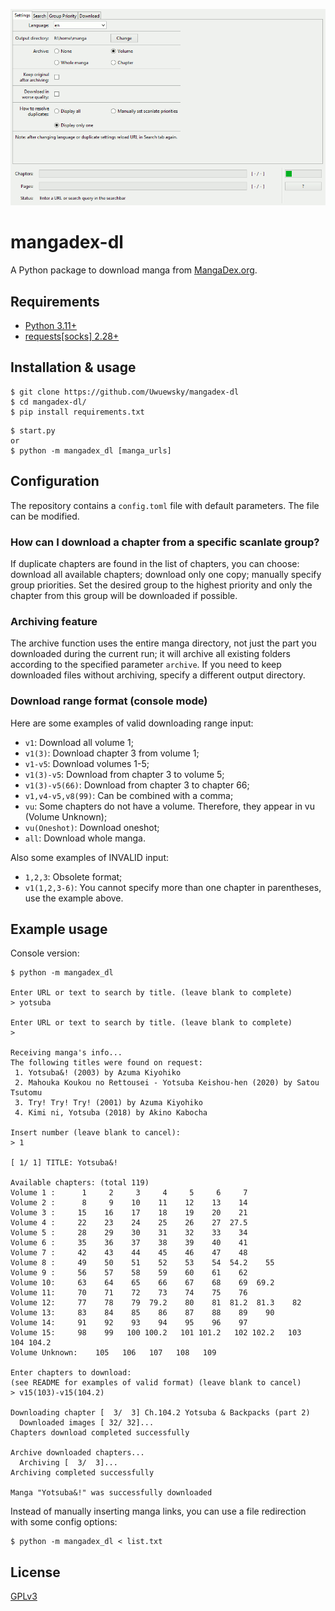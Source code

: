 ![Screenshot](screenshot.gif)

# mangadex-dl
A Python package to download manga from [MangaDex.org](https://mangadex.org/).

## Requirements
  * [Python 3.11+](https://www.python.org/downloads/)
  * [requests\[socks\] 2.28+](https://requests.readthedocs.io/en/latest/)

## Installation & usage
```
$ git clone https://github.com/Uwuewsky/mangadex-dl
$ cd mangadex-dl/
$ pip install requirements.txt
```
```
$ start.py
or
$ python -m mangadex_dl [manga_urls]
```

## Configuration
The repository contains a `config.toml` file with default parameters. The file can be modified.

### How can I download a chapter from a specific scanlate group?
If duplicate chapters are found in the list of chapters, you can choose: download all available chapters; download only one copy; manually specify group priorities. Set the desired group to the highest priority and only the chapter from this group will be downloaded if possible.

### Archiving feature
The archive function uses the entire manga directory, not just the part you downloaded during the current run; it will archive all existing folders according to the specified parameter `archive`. If you need to keep downloaded files without archiving, specify a different output directory.

### Download range format (console mode)
Here are some examples of valid downloading range input:
* `v1`: Download all volume 1;
* `v1(3)`: Download chapter 3 from volume 1;
* `v1-v5`: Download volumes 1-5;
* `v1(3)-v5`: Download from chapter 3 to volume 5;
* `v1(3)-v5(66)`: Download from chapter 3 to chapter 66;
* `v1,v4-v5,v8(99)`: Can be combined with a comma;
* `vu`: Some chapters do not have a volume. Therefore, they appear in vu (Volume Unknown);
* `vu(Oneshot)`: Download oneshot;
* `all`: Download whole manga.

Also some examples of INVALID input:
* `1,2,3`: Obsolete format;
* `v1(1,2,3-6)`: You cannot specify more than one chapter in parentheses, use the example above.

## Example usage

Console version:
```
$ python -m mangadex_dl

Enter URL or text to search by title. (leave blank to complete)
> yotsuba

Enter URL or text to search by title. (leave blank to complete)
> 

Receiving manga's info...
The following titles were found on request:
 1. Yotsuba&! (2003) by Azuma Kiyohiko
 2. Mahouka Koukou no Rettousei - Yotsuba Keishou-hen (2020) by Satou Tsutomu
 3. Try! Try! Try! (2001) by Azuma Kiyohiko
 4. Kimi ni, Yotsuba (2018) by Akino Kabocha
 
Insert number (leave blank to cancel):
> 1

[ 1/ 1] TITLE: Yotsuba&!

Available chapters: (total 119)
Volume 1 :      1     2     3     4     5     6     7
Volume 2 :      8     9    10    11    12    13    14
Volume 3 :     15    16    17    18    19    20    21
Volume 4 :     22    23    24    25    26    27  27.5
Volume 5 :     28    29    30    31    32    33    34
Volume 6 :     35    36    37    38    39    40    41
Volume 7 :     42    43    44    45    46    47    48
Volume 8 :     49    50    51    52    53    54  54.2    55
Volume 9 :     56    57    58    59    60    61    62
Volume 10:     63    64    65    66    67    68    69  69.2
Volume 11:     70    71    72    73    74    75    76
Volume 12:     77    78    79  79.2    80    81  81.2  81.3    82
Volume 13:     83    84    85    86    87    88    89    90
Volume 14:     91    92    93    94    95    96    97
Volume 15:     98    99   100 100.2   101 101.2   102 102.2   103   104 104.2
Volume Unknown:    105   106   107   108   109

Enter chapters to download:
(see README for examples of valid format) (leave blank to cancel)
> v15(103)-v15(104.2)

Downloading chapter [  3/  3] Ch.104.2 Yotsuba & Backpacks (part 2)
  Downloaded images [ 32/ 32]...
Chapters download completed successfully

Archive downloaded chapters...
  Archiving [  3/  3]...
Archiving completed successfully

Manga "Yotsuba&!" was successfully downloaded
```

Instead of manually inserting manga links, you can use a file redirection with some config options:
```
$ python -m mangadex_dl < list.txt
```

## License
[GPLv3](https://www.gnu.org/licenses/gpl-3.0.html)
